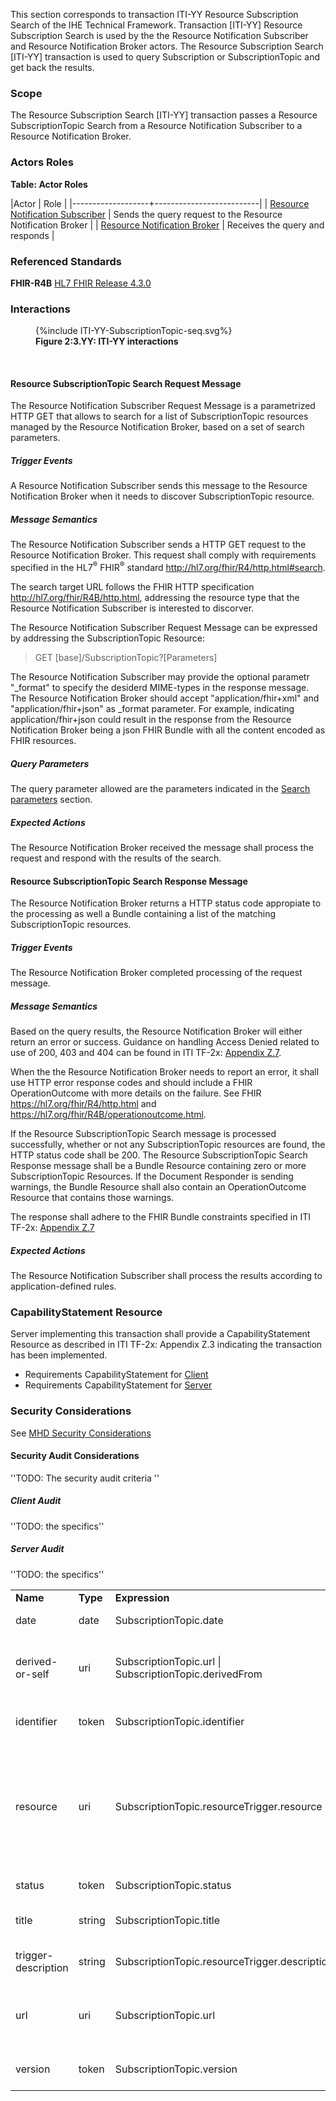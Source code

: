 This section corresponds to transaction ITI-YY Resource Subscription Search of the IHE Technical Framework. Transaction [ITI-YY] Resource Subscription Search is used by the the Resource Notification Subscriber and Resource Notification Broker actors. The Resource Subscription Search [ITI-YY] transaction is used to query Subscription or SubscriptionTopic and get back the results.

### Scope

The Resource Subscription Search [ITI-YY] transaction passes a Resource SubscriptionTopic Search from a Resource Notification Subscriber to a Resource Notification Broker.

### Actors Roles

**Table: Actor Roles**

|Actor | Role |
|-------------------+--------------------------|
| [Resource Notification Subscriber](volume-1.html#subscriber)     | Sends the query request to the Resource Notification Broker |
| [Resource Notification Broker](volume-1.html#broker) | Receives the query and responds |

### Referenced Standards

**FHIR-R4B** [HL7 FHIR Release 4.3.0](https://www.hl7.org/FHIR/R4B)

### Interactions

<figure>
{%include ITI-YY-SubscriptionTopic-seq.svg%}
<figcaption><b>Figure 2:3.YY: ITI-YY interactions</b></figcaption>
</figure>
<br clear="all">

#### Resource SubscriptionTopic Search Request Message
The Resource Notification Subscriber Request Message is a parametrized HTTP GET that allows to search for a list of SubscriptionTopic resources managed by the Resource Notification Broker, based on a set of search parameters.

##### Trigger Events

A Resource Notification Subscriber sends this message to the Resource Notification Broker when it needs to discover SubscriptionTopic resource.  

##### Message Semantics

The Resource Notification Subscriber sends a HTTP GET request to the Resource Notification Broker. This request shall comply with requirements specified in the HL7<sup>®</sup>
FHIR<sup>®</sup> standard <http://hl7.org/fhir/R4/http.html#search>.

The search target URL follows the FHIR HTTP specification <http://hl7.org/fhir/R4B/http.html>, addressing the resource type that the Resource Notification Subscriber is interested to discorver. 

The Resource Notification Subscriber Request Message can be expressed by addressing the  SubscriptionTopic Resource:

> GET \[base\]/SubscriptionTopic?\[Parameters\]

The Resource Notification Subscriber may provide the optional parametr "_format" to specify the desiderd MIME-types in the response message. The Resource Notification Broker should accept "application/fhir+xml" and "application/fhir+json" as _format parameter.  For example, indicating application/fhir+json could result in the response from the Resource Notification Broker being a json FHIR Bundle with all the content encoded as FHIR resources.

##### Query Parameters
The query parameter allowed are the parameters indicated in the [Search parameters](http://hl7.org/fhir/R4B/subscriptionTopic.html#search) section.  

<table class="list">
   <tbody>
      <tr>
         <td>
            <b>Name</b>
         </td>
         <td>
            <b>Type</b>
         </td>
         <td>
            <b>Expression</b>
         </td>
         <td>
            <b>Description</b>
         </td>
      </tr>
      <tr>
         <td>date</td>
         <td>
            <a>date</a>
         </td>
         <td>SubscriptionTopic.date</td>
         <td>Date status first applied</td>
      </tr>
      <tr>
         <td>derived-or-self</td>
         <td>
            <a>uri</a>
         </td>
         <td>SubscriptionTopic.url | SubscriptionTopic.derivedFrom</td>
         <td>A server defined search that matches either the url or derivedFrom</td>
      </tr>
      <tr>
         <td>identifier</td>
         <td>
            <a>token</a>
         </td>
         <td>SubscriptionTopic.identifier</td>
         <td>Business Identifier for SubscriptionTopic</td>
      </tr>
      <tr>
         <td>resource</td>
         <td>
            <a>uri</a>
         </td>
         <td>SubscriptionTopic.resourceTrigger.resource</td>
         <td>Allowed Data type or Resource (reference to definition) for this definition,
            searches resourceTrigger, eventTrigger, and notificationShape for matches.
         </td>
      </tr>
      <tr>
         <td>status</td>
         <td>
            <a>token</a>
         </td>
         <td>SubscriptionTopic.status</td>
         <td>draft | active | retired | unknown</td>
      </tr>
      <tr>
         <td>title</td>
         <td>
            <a>string</a>
         </td>
         <td>SubscriptionTopic.title</td>
         <td>Name for this SubscriptionTopic (Human friendly)</td>
      </tr>
      <tr>
         <td>trigger-description</td>
         <td>
            <a>string</a>
         </td>
         <td>SubscriptionTopic.resourceTrigger.description</td>
         <td>Text representation of the trigger</td>
      </tr>
      <tr>
         <td>url</td>
         <td>
            <a>uri</a>
         </td>
         <td>SubscriptionTopic.url</td>
         <td>Logical canonical URL to reference this SubscriptionTopic (globally unique)</td>
      </tr>
      <tr>
         <td>version</td>
         <td>
            <a>token</a>
         </td>
         <td>SubscriptionTopic.version</td>
         <td>Business version of the SubscriptionTopic</td>
      </tr>
   </tbody>

##### Expected Actions

The Resource Notification Broker received the message shall process the request and respond with the results of the search.

#### Resource SubscriptionTopic Search Response Message
The Resource Notification Broker returns a HTTP status code appropiate to the processing as well a Bundle containing a list of the matching SubscriptionTopic resources.

##### Trigger Events

The Resource Notification Broker completed processing of the request message.

##### Message Semantics

Based on the query results, the Resource Notification Broker will either return an error or success. Guidance on handling Access Denied related to use of 200, 403 and 404 can be found in ITI TF-2x: [Appendix Z.7](https://profiles.ihe.net/ITI/TF/Volume2/ch-Z.html#z.7-guidance-on-access-denied-results).

When the the Resource Notification Broker needs to report an error, it shall use HTTP error response codes and should include a FHIR OperationOutcome with more details on the failure. See FHIR https://hl7.org/fhir/R4/http.html and https://hl7.org/fhir/R4B/operationoutcome.html.

If the Resource SubscriptionTopic Search message is processed successfully, whether or not any SubscriptionTopic resources are found, the HTTP status code shall be 200. The Resource SubscriptionTopic Search Response message shall be a Bundle Resource containing zero or more SubscriptionTopic Resources. If the Document Responder is sending warnings, the Bundle Resource shall also contain an OperationOutcome Resource that contains those warnings.

The response shall adhere to the FHIR Bundle constraints specified in ITI TF-2x: [Appendix Z.7](https://profiles.ihe.net/ITI/TF/Volume2/ch-Z.html#z.1-resource-bundles)

##### Expected Actions

The Resource Notification Subscriber shall process the results according to application-defined rules.


### CapabilityStatement Resource

Server implementing this transaction shall provide a CapabilityStatement Resource as described in ITI TF-2x: Appendix Z.3 indicating the transaction has been implemented. 
* Requirements CapabilityStatement for [Client](CapabilityStatement-IHE.ToDo.client.html)
* Requirements CapabilityStatement for [Server](CapabilityStatement-IHE.ToDo.server.html)

### Security Considerations

See [MHD Security Considerations](volume-1.html#security-considerations)

#### Security Audit Considerations

''TODO: The security audit criteria ''

##### Client Audit 

''TODO: the specifics''

##### Server Audit 

''TODO: the specifics''
